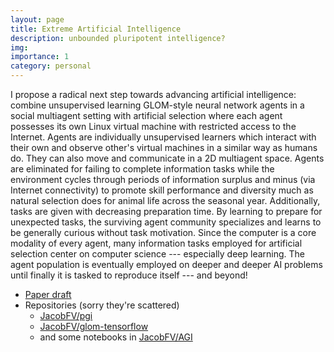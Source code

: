 ```yaml
---
layout: page
title: Extreme Artificial Intelligence
description: unbounded pluripotent intelligence?
img: 
importance: 1
category: personal
---
```


I propose a radical next step towards advancing artificial intelligence: combine unsupervised learning GLOM-style neural network agents in a social multiagent setting with artificial selection where each agent possesses its own Linux virtual machine with restricted access to the Internet. Agents are individually unsupervised learners which interact with their own and observe other's virtual machines in a similar way as humans do. They can also move and communicate in a 2D multiagent space. Agents are eliminated for failing to complete information tasks while the environment cycles through periods of information surplus and minus (via Internet connectivity) to promote skill performance and diversity much as natural selection does for animal life across the seasonal year. Additionally, tasks are given with decreasing preparation time. By learning to prepare for unexpected tasks, the surviving agent community specializes and learns to be generally curious without task motivation. Since the computer is a core modality of every agent, many information tasks employed for artificial selection center on computer science --- especially deep learning. The agent population is eventually employed on deeper and deeper AI problems until finally it is tasked to reproduce itself --- and beyond! 

- [Paper draft](https://docs.google.com/document/d/10Hxd-inpEXNkbN45nCSKE53sHgY6oF15i2eO6WRk3L4/edit?usp=sharing)
- Repositories (sorry they're scattered)
    - [JacobFV/pgi](https://github.com/JacobFV/pgi)
    - [JacobFV/glom-tensorflow](https://github.com/JacobFV/glom-tensorflow)
    - and some notebooks in [JacobFV/AGI](https://github.com/JacobFV/AGI)